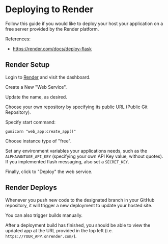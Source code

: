 # Deploying to Render

Follow this guide if you would like to deploy your host your application on a free server provided by the Render platform.

References:
  + https://render.com/docs/deploy-flask

## Render Setup

Login to [Render](https://dashboard.render.com) and visit the dashboard.

Create a New "Web Service".

Update the name, as desired.

Choose your own repository by specifying its public URL (Public Git Repository).

Specify start command:

```
gunicorn "web_app:create_app()"
```

Choose instance type of "free".

Set any environment variables your applications needs, such as the `ALPHAVANTAGE_API_KEY` (specifying your own API Key value, without quotes). If you implemented flash messaging, also set a `SECRET_KEY`.

Finally, click to "Deploy" the web service.

## Render Deploys

Whenever you push new code to the designated branch in your GitHub repository, it will trigger a new deployment to update your hosted site.

You can also trigger builds manually.

After a deployment build has finished, you should be able to view the updated app at the URL provided in the top left (i.e. `https://YOUR_APP.onrender.com/`).
